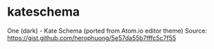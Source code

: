 # kateschema
One (dark) - Kate Schema (ported from Atom.io editor theme) 
Source: https://gist.github.com/herophuong/5e57da55b7fffc5c7f55
